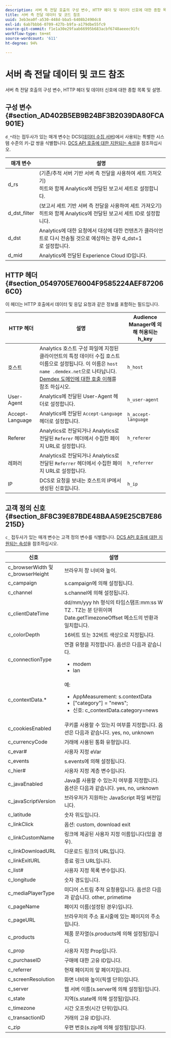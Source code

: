```yaml
---
description: 서버 측 전달 호출의 구성 변수, HTTP 헤더 및 데이터 신호에 대한 종합 목록 및 설명.
title: 서버 측 전달 데이터 및 코드 참조
uuid: 3eb3ea0f-a530-448d-bba5-6408b2490dc8
exl-id: 6ab7bbb6-0709-427b-b9fa-a179dbe55fc9
source-git-commit: f1e1a30e29faab66995b683acbf6748aeeec91fc
workflow-type: tm+mt
source-wordcount: '611'
ht-degree: 94%

---
```


# 서버 측 전달 데이터 및 코드 참조

서버 측 전달 호출의 구성 변수, HTTP 헤더 및 데이터 신호에 대한 종합 목록 및 설명.

## 구성 변수 {#section_AD402B5EB9B24BF3B2039DA80FCA901E}

`d_*`라는 접두사가 있는 매개 변수는 DCS([데이터 수집 서버](https://experienceleague.adobe.com/docs/audience-manager/user-guide/reference/system-components/components-data-collection.html?lang=ko-KR))에서 사용되는 특별한 시스템 수준의 키-값 쌍을 식별합니다. [DCS API 호출에 대한 지원되는 속성](https://experienceleague.adobe.com/docs/audience-manager/user-guide/api-and-sdk-code/dcs/dcs-api-reference/dcs-keys.html?lang=ko-KR)을 참조하십시오.

| 매개 변수 | 설명 |
|--- |--- |
| d_rs | (기존/추적 서버 기반 서버 측 전달을 사용하여 세트 가져오기) <br>히트와 함께 Analytics에 전달된 보고서 세트로 설정합니다. |
| d_dst_filter | (보고서 세트 기반 서버 측 전달을 사용하여 세트 가져오기) <br>히트와 함께 Analytics에 전달된 보고서 세트 ID로 설정합니다. |
| d_dst | Analytics에 대한 요청에서 대상에 대한 컨텐츠가 클라이언트로 다시 전송될 것으로 예상하는 경우 d_dst=1<br>로 설정합니다. |
| d_mid | Analytics에 전달된 Experience Cloud ID입니다. |

## HTTP 헤더 {#section_0549705E76004F9585224AEF872066C0}

이 헤더는 HTTP 호출에서 데이터 및 응답 요청과 같은 정보를 포함하는 필드입니다.

| HTTP 헤더 | 설명 | Audience Manager에 의해 허용되는 h_key |
| --- | --- | --- |
| 호스트 | Analytics 호스트 구성 파일에 지정된 클라이언트의 특정 데이터 수집 호스트 이름으로 설정됩니다. 이 이름은   `host name .demdex.net`으로 나타납니다.  [Demdex 도메인에 대한 호출 이해](https://experienceleague.adobe.com/docs/audience-manager/user-guide/reference/demdex-calls.html?lang=ko-KR)를 참조 하십시오. | `h_host` |
| User-Agent | Analytics에 전달된 User-Agent 헤더로 설정합니다. | `h_user-agent` |
| Accept-Language | Analytics에 전달된 `Accept-Language` 헤더로 설정합니다. | `h_accept-language` |
| Referer | Analytics로 전달되거나 Analytics로 전달된 `Referer` 헤더에서 수집한 페이지 URL로 설정합니다. | `h_referer` |
| 레퍼러 | Analytics로 전달되거나 Analytics로 전달된 `Referrer` 헤더에서 수집한 페이지 URL로 설정합니다. | `h_referrer` |
| IP | DCS로 요청을 보내는 호스트의 IP에서 생성된 신호입니다. | `h_ip` |

## 고객 정의 신호 {#section_8F8C39E87BDE48BAA59E25CB7E86215D}

`c_` 접두사가 있는 매개 변수는 고객 정의 변수를 식별합니다. [DCS API 호출에 대한 지원되는 속성](https://experienceleague.adobe.com/docs/audience-manager/user-guide/api-and-sdk-code/dcs/dcs-api-reference/dcs-keys.html)을 참조하십시오.

| 신호 | 설명 |
|--- |--- |
| c_browserWidth 및 c_browserHeight | 브라우저 창 너비와 높이. |
| c_campaign | s.campaign에 의해 설정됩니다. |
| c_channel | s.channel에 의해 설정됩니다. |
| c_clientDateTime | dd/mm/yyy hh 형식의 타임스탬프:mm:ss W TZ .    TZ는 분 단위이며 Date.getTimezoneOffset 메소드의 반환과 일치합니다. |
| c_colorDepth | 16비트 또는 32비트 색상으로 지정됩니다. |
| c_connectionType | 연결 유형을 지정합니다. 옵션은 다음과 같습니다.<ul><li>modem</li><li>lan</li></ul> |
| c_contextData.* | 예:<ul><li>AppMeasurement: s.contextData</li><li>[&quot;category&quot;] = &quot;news&quot;;</li><li>신호: c_contextData.category=news</li></ul> |
| c_cookiesEnabled | 쿠키를 사용할 수 있는지 여부를 지정합니다. 옵션은 다음과 같습니다. yes, no, unknown |
| c_currencyCode | 거래에 사용된 통화 유형입니다. |
| c_evar# | 사용자 지정 eVar |
| c_events | s.events에 의해 설정됩니다. |
| c_hier# | 사용자 지정 계층 변수입니다. |
| c_javaEnabled | Java를 사용할 수 있는지 여부를 지정합니다. 옵션은 다음과 같습니다. yes, no, unknown |
| c_javaScriptVersion | 브라우저가 지원하는 JavaScript 파일 버전입니다. |
| c_latitude | 숫자 위도입니다. |
| c_linkClick | 옵션: custom, download exit |
| c_linkCustomName | 링크에 제공된 사용자 지정 이름입니다(있을 경우). |
| c_linkDownloadURL | 다운로드 링크의 URL입니다. |
| c_linkExitURL | 종료 링크 URL입니다. |
| c_list# | 사용자 지정 목록 변수입니다. |
| c_longitude | 숫자 경도입니다. |
| c_mediaPlayerType | 미디어 스트림 추적 요청용입니다. 옵션은 다음과 같습니다.  other, primetime |
| c_pageName | 페이지 이름(설정된 경우)입니다. |
| c_pageURL | 브라우저의 주소 표시줄에 있는 페이지의 주소입니다. |
| c_products | 제품 문자열(s.products에 의해 설정됨)입니다. |
| c_prop | 사용자 지정 Prop입니다. |
| c_purchaseID | 구매에 대한 고유 ID입니다. |
| c_referrer | 현재 페이지의 앞 페이지입니다. |
| c_screenResolution | 화면 너비와 높이(픽셀 단위)입니다. |
| c_server | 웹 서버 이름(s.server에 의해 설정됨)입니다. |
| c_state | 지역(s.state에 의해 설정됨)입니다. |
| c_timezone | 시간 오프셋(시간 단위)입니다. |
| c_transactionID | 거래의 고유 ID입니다. |
| c_zip | 우편 번호(s.zip에 의해 설정됨)입니다. |
